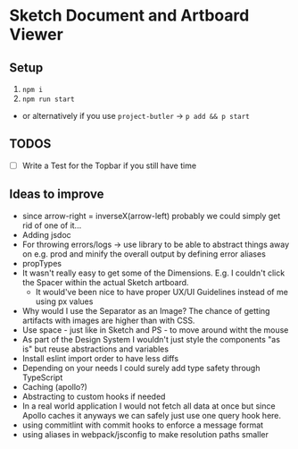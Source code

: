 # Sketch Document and Artboard Viewer

## Setup

1. `npm i`
2. `npm run start`

- or alternatively if you use `project-butler` -> `p add && p start`

## TODOS

- [ ] Write a Test for the Topbar if you still have time

## Ideas to improve

- since arrow-right = inverseX(arrow-left) probably we could simply get rid of one of it...
- Adding jsdoc
- For throwing errors/logs -> use library to be able to abstract things away on e.g. prod and minify the overall output by defining error aliases
- propTypes
- It wasn't really easy to get some of the Dimensions. E.g. I couldn't click the Spacer within the actual Sketch artboard.
  - It would've been nice to have proper UX/UI Guidelines instead of me using px values
- Why would I use the Separator as an Image? The chance of getting artifacts with images are higher than with CSS.
- Use space - just like in Sketch and PS - to move around witht the mouse
- As part of the Design System I wouldn't just style the components "as is" but reuse abstractions and variables
- Install eslint import order to have less diffs
- Depending on your needs I could surely add type safety through TypeScript
- Caching (apollo?)
- Abstracting to custom hooks if needed
- In a real world application I would not fetch all data at once but since Apollo caches it anyways we can safely just use one query hook here.
- using commitlint with commit hooks to enforce a message format
- using aliases in webpack/jsconfig to make resolution paths smaller
